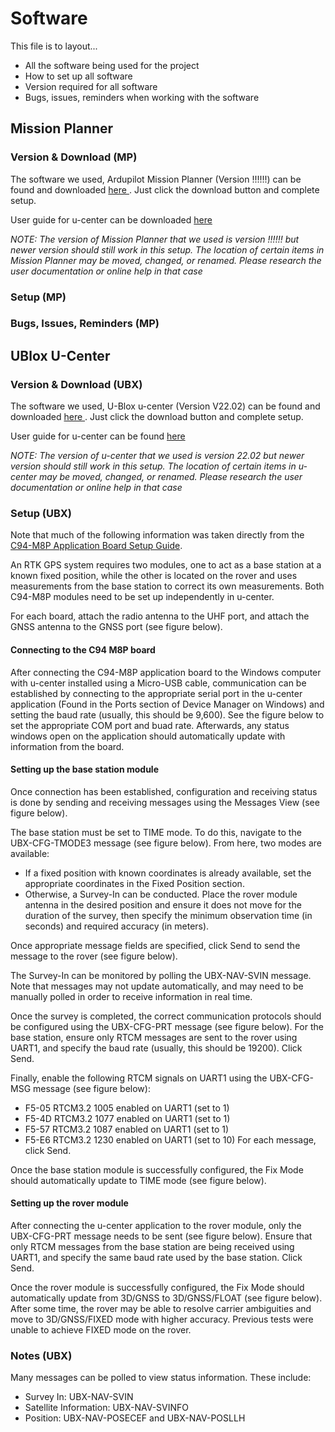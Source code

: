 # Software
This file is to layout...
- All the software being used for the project
- How to set up all software
- Version required for all software
- Bugs, issues, reminders when working with the software

## Mission Planner

### Version & Download (MP)

The software we used, Ardupilot Mission Planner (Version !!!!!!) can be found and downloaded <a href = https://firmware.ardupilot.org/Tools/MissionPlanner/archive/> here </a>. Just click the download button and complete setup.

User guide for u-center can be downloaded <a href = https://ardupilot.org/planner/> here </a>

*NOTE: The version of Mission Planner that we used is version !!!!!! but newer version should still work in this setup. The location of certain items in Mission Planner may be moved, changed, or renamed. Please research the user documentation or online help in that case*

### Setup (MP)

### Bugs, Issues, Reminders (MP)

## UBlox U-Center

### Version & Download (UBX)

The software we used, U-Blox u-center (Version V22.02) can be found and downloaded <a href = https://www.u-blox.com/en/product/u-center> here </a>. Just click the download button and complete setup. 

User guide for u-center can be found <a href = https://www.u-blox.com/sites/default/files/u-center_Userguide_UBX-13005250.pdf> here </a>

*NOTE: The version of u-center that we used is version 22.02 but newer version should still work in this setup. The location of certain items in u-center may be moved, changed, or renamed. Please research the user documentation or online help in that case*

### Setup (UBX)

Note that much of the following information was taken directly from the [C94-M8P Application Board Setup Guide](C94-M8P-Appboard-Setup_QuickStart_(UBX-16009722).pdf).

An RTK GPS system requires two modules, one to act as a base station at a known fixed position, while the other is located on the rover and uses measurements from the base station to correct its own measurements. Both C94-M8P modules need to be set up independently in u-center.

For each board, attach the radio antenna to the UHF port, and attach the GNSS antenna to the GNSS port (see figure below).

#### Connecting to the C94 M8P board
After connecting the C94-M8P application board to the Windows computer with u-center installed using a Micro-USB cable, communication can be established by connecting to the appropriate serial port in the u-center application (Found in the Ports section of Device Manager on Windows) and setting the baud rate (usually, this should be 9,600). See the figure below to set the appropriate COM port and buad rate. Afterwards, any status windows open on the application should automatically update with information from the board.

#### Setting up the base station module
Once connection has been established, configuration and receiving status is done by sending and receiving messages using the Messages View (see figure below).

The base station must be set to TIME mode. To do this, navigate to the UBX-CFG-TMODE3 message (see figure below). From here, two modes are available:
- If a fixed position with known coordinates is already available, set the appropriate coordinates in the Fixed Position section.
- Otherwise, a Survey-In can be conducted. Place the rover module antenna in the desired position and ensure it does not move for the duration of the survey, then specify the minimum observation time (in seconds) and required accuracy (in meters).

Once appropriate message fields are specified, click Send to send the message to the rover (see figure below).

The Survey-In can be monitored by polling the UBX-NAV-SVIN message. Note that messages may not update automatically, and may need to be manually polled in order to receive information in real time. 

Once the survey is completed, the correct communication protocols should be configured using the UBX-CFG-PRT message (see figure below). For the base station, ensure only RTCM messages are sent to the rover using UART1, and specify the baud rate (usually, this should be 19200). Click Send.

Finally, enable the following RTCM signals on UART1 using the UBX-CFG-MSG message (see figure below):
- F5-05 RTCM3.2 1005 enabled on UART1 (set to 1)
- F5-4D RTCM3.2 1077 enabled on UART1 (set to 1)
- F5-57 RTCM3.2 1087 enabled on UART1 (set to 1)
- F5-E6 RTCM3.2 1230 enabled on UART1 (set to 10)
For each message, click Send.

Once the base station module is successfully configured, the Fix Mode should automatically update to TIME mode (see figure below).

#### Setting up the rover module

After connecting the u-center application to the rover module, only the UBX-CFG-PRT message needs to be sent (see figure below). Ensure that only RTCM messages from the base station are being received using UART1, and specify the same baud rate used by the base station. Click Send.

Once the rover module is successfully configured, the Fix Mode should automatically update from 3D/GNSS to 3D/GNSS/FLOAT (see figure below). After some time, the rover may be able to resolve carrier ambiguities and move to 3D/GNSS/FIXED mode with higher accuracy. Previous tests were unable to achieve FIXED mode on the rover.

### Notes (UBX)

Many messages can be polled to view status information. These include:
- Survey In: UBX-NAV-SVIN
- Satellite Information: UBX-NAV-SVINFO
- Position: UBX-NAV-POSECEF and UBX-NAV-POSLLH
